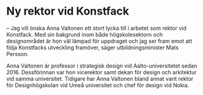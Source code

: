 # Ny rektor vid Konstfack

– Jag vill önska Anna Valtonen ett stort lycka till i arbetet som rektor vid Konstfack. Med sin bakgrund inom både högskolesektorn och designområdet är hon väl lämpad för uppdraget och jag ser fram emot att följa Konstfacks utveckling framöver, säger utbildningsminister Mats Persson.

Anna Valtonen är professor i strategisk design vid Aalto\-universitetet sedan 2016\. Dessförinnan var hon vicerektor samt dekan för design och arkitektur vid samma universitet. Tidigare har Anna Valtonen bland annat varit rektor för Designhögskolan vid Umeå universitet och chef för design vid Nokia.
